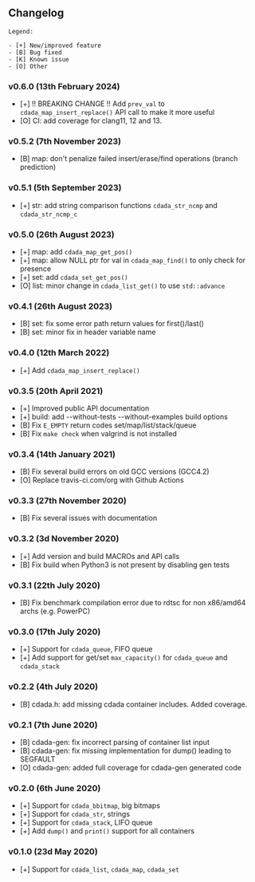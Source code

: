 ## Changelog

```
Legend:

- [+] New/improved feature
- [B] Bug fixed
- [K] Known issue
- [O] Other
```

### v0.6.0 (13th February 2024)

- [+] !! BREAKING CHANGE !! Add `prev_val` to `cdada_map_insert_replace()` API call to make it more useful
- [O] CI: add coverage for clang11, 12 and 13.

### v0.5.2 (7th November 2023)

- [B] map: don't penalize failed insert/erase/find operations (branch prediction)

### v0.5.1 (5th September 2023)

- [+] str: add string comparison functions `cdada_str_ncmp` and `cdada_str_ncmp_c`

### v0.5.0 (26th August 2023)

- [+] map: add `cdada_map_get_pos()`
- [+] map: allow NULL ptr for val in `cdada_map_find()` to only check for presence
- [+] set: add `cdada_set_get_pos()`
- [O] list: minor change in `cdada_list_get()` to use `std::advance`

### v0.4.1 (26th August 2023)

- [B] set: fix some error path return values for first()/last()
- [B] set: minor fix in header variable name

### v0.4.0 (12th March 2022)

- [+] Add `cdada_map_insert_replace()`

### v0.3.5 (20th April 2021)

- [+] Improved public API documentation
- [+] build: add --without-tests --without-examples build options
- [B] Fix `E_EMPTY` return codes set/map/list/stack/queue
- [B] Fix `make check` when valgrind is not installed

### v0.3.4 (14th January 2021)

- [B] Fix several build errors on old GCC versions (GCC4.2)
- [O] Replace travis-ci.com/org with Github Actions

### v0.3.3 (27th November 2020)

- [B] Fix several issues with documentation

### v0.3.2 (3d November 2020)

- [+] Add version and build MACROs and API calls
- [B] Fix build when Python3 is not present by disabling gen tests

### v0.3.1 (22th July 2020)

- [B] Fix benchmark compilation error due to rdtsc for non x86/amd64 archs (e.g. PowerPC)

### v0.3.0 (17th July 2020)

- [+] Support for `cdada_queue`, FIFO queue
- [+] Add support for get/set `max_capacity()` for `cdada_queue` and `cdada_stack`

### v0.2.2 (4th July 2020)

- [B] cdada.h: add missing cdada container includes. Added coverage.

### v0.2.1 (7th June 2020)

- [B] cdada-gen: fix incorrect parsing of container list input
- [B] cdada-gen: fix missing implementation for dump() leading to SEGFAULT
- [O] cdada-gen: added full coverage for cdada-gen generated code

### v0.2.0 (6th June 2020)

- [+] Support for `cdada_bbitmap`, big bitmaps
- [+] Support for `cdada_str`, strings
- [+] Support for `cdada_stack`, LIFO queue
- [+] Add `dump()` and `print()` support for all containers

### v0.1.0 (23d May 2020)

- [+] Support for `cdada_list`, `cdada_map`, `cdada_set`
